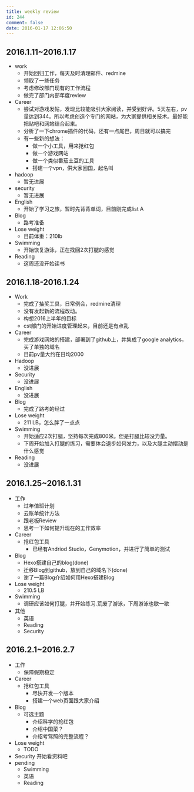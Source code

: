 ```yaml
---
title: weekly review
id: 244
comment: false
date: 2016-01-17 12:06:50
---
```


2016.1.11~2016.1.17
------------------
*   work
    *   开始回归工作，每天及时清理邮件、redmine
    *   领取了一些任务
    *   考虑修改部门现有的工作流程
    *   做完了部门内部年度review
*   Career
    *   尝试对游戏发帖，发现比较能吸引大家阅读，并受到好评。5天左右，pv量达到344。所以考虑创造个专门的网站，为大家提供相关技术。最好能把贴吧和网站结合起来。
    *   分析了一下chrome插件的代码，还有一点尾巴，周日就可以搞完
    *   有一些新的想法：
        *   做一个小工具，用来抢红包
        *   做一个游戏网站
        *   做一个类似番茄土豆的工具
        *   搭建一个vpn，供大家回国，起名叫
*   hadoop
    *   暂无进展
*   security
    *   暂无进展
*   English
    *   开始了学习之旅，暂时先背背单词，目前刚完成list A
*   Blog
    *   路考准备
*   Lose weight
    *   目前体重：210lb
*   Swimming
    *   开始恢复游泳，正在找回2次打腿的感觉
*   Reading
    *   这周还没开始读书

2016.1.18-2016.1.24
------------------

*   Work
    *   完成了抽奖工具，日常例会，redmine清理
    *   没有发起新的流程改动。
    *   构想2016上半年的目标
    *   cst部门的开始进度管理起来，目前还是有点乱
*   Career
    *   完成游戏网站的搭建，部署到了github上，并集成了google analytics，买了单独的域名
    *   目前pv量大约在日均2000
*   Hadoop
    *   没进展
*   Security
    *   没进展
*   English
    *   没进展
*   Blog
    *   完成了路考的经过
*   Lose weight
    *   211 LB，怎么胖了一点点
*   Swimming
    *   开始适应2次打腿，坚持每次完成800米。但是打腿比较没力量。
    *   下周开始加入打腿的练习，需要体会退步如何发力，以及大腿主动摆动是什么感觉
*   Reading
    *   没进展

2016.1.25~2016.1.31
------------------

*   工作
    *   过年值班计划
    *   云账单统计方法
    *   跟老板Review
    *   思考一下如何提升现在的工作效率
*   Career
    *   抢红包工具
        * 已经有Andriod Studio，Genymotion，并进行了简单的测试
*   Blog
    *   Hexo搭建自己的blog(done)
    *   迁移Blog到github，放到自己的域名下(done)
    *   谢了一篇Blog介绍如何用Hexo搭建Blog
*   Lose weight
    * 210.5 LB
*   Swimming
    *   调研应该如何打腿，并开始练习.荒废了游泳，下周游泳也歇一歇
*   其他
    *   英语
    *   Reading
    *   Security

2016.2.1~2016.2.7
------------------
*   工作
    *   保障假期稳定
*   Career
    *   抢红包工具
        * 尽快开发一个版本
        * 搭建一个web页面跟大家介绍
*   Blog
    * 可选主题
        * 介绍科学的抢红包
        * 介绍中国菜？
        * 介绍考驾照的完整流程？
*   Lose weight
    * TODO
*   Security
    开始看资料吧
*   pending
    *   Swimming
    *   英语
    *   Reading
